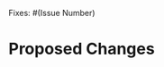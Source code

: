 Fixes: #(Issue Number)

# Proposed Changes

<!-- Describe the changes and rationale behind them. -->
